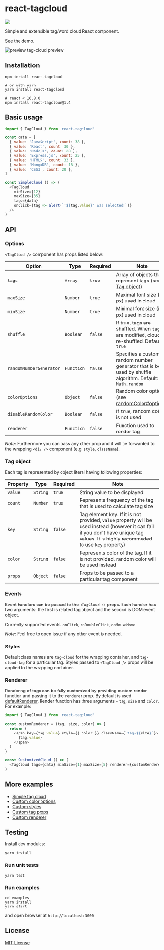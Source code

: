 # react-tagcloud

![](https://github.com/madox2/react-tagcloud/workflows/Tests/badge.svg)

Simple and extensible tag/word cloud React component.

See the [demo](https://madox2.github.io/react-tagcloud/).

![preview tag-cloud preview](./demo-min.png)

## Installation

```
npm install react-tagcloud

# or with yarn
yarn install react-tagcloud

# react < 16.8.0
npm install react-tagcloud@1.4
```

## Basic usage

```javascript
import { TagCloud } from 'react-tagcloud'

const data = [
  { value: 'JavaScript', count: 38 },
  { value: 'React', count: 30 },
  { value: 'Nodejs', count: 28 },
  { value: 'Express.js', count: 25 },
  { value: 'HTML5', count: 33 },
  { value: 'MongoDB', count: 18 },
  { value: 'CSS3', count: 20 },
]

const SimpleCloud () => (
  <TagCloud
    minSize={12}
    maxSize={35}
    tags={data}
    onClick={tag => alert(`'${tag.value}' was selected!`)}
  />
)
```

## API

### Options

`<TagCloud />` component has props listed below:

| Option | Type | Required | Note |
|-----------|----------|--------|---|
|`tags`                 |`Array`   |`true`|Array of objects that represent tags (see [Tag object](#tag-object))|
|`maxSize`              |`Number`  |`true` |Maximal font size (in px) used in cloud|
|`minSize`              |`Number`  |`true` |Minimal font size (in px) used in cloud|
|`shuffle`              |`Boolean` |`false`|If true, tags are shuffled. When `tags` are modified, cloud is re-shuffled. Default: `true`|
|`randomNumberGenerator`|`Function`|`false`|Specifies a custom random number generator that is being used by shuffle algorithm. Default: `Math.random`
|`colorOptions`         |`Object`  |`false`|Random color options (see [randomColor#options](https://github.com/davidmerfield/randomColor#options))|
|`disableRandomColor`   |`Boolean` |`false`|If `true`, random color is not used|
|`renderer`             |`Function`|`false`|Function used to render tag|

*Note:* Furthermore you can pass any other prop and it will be forwarded to the wrapping `<div />` component (e.g. `style`, `className`).

### Tag object

Each tag is represented by object literal having following properties:

| Property | Type | Required | Note |
|----------|------|----------|------|
|`value`|`String`|`true` |String value to be displayed|
|`count`|`Number`|`true` |Represents frequency of the tag that is used to calculate tag size|
|`key`  |`String`|`false`|Tag element key. If it is not provided, `value` property will be used instead (however it can fail if you don't have unique tag values. It is highly recommeded to use `key` property)|
|`color`|`String`|`false`|Represents color of the tag. If it is not provided, random color will be used instead|
|`props`|`Object`|`false`|Props to be passed to a particular tag component|

### Events

Event handlers can be passed to the `<TagCloud />` props.
Each handler has two arguments: the first is related tag object and the second is DOM event object.

Currently supported events: `onClick`, `onDoubleClick`, `onMouseMove`

*Note:* Feel free to open issue if any other event is needed.

### Styles

Default class names are `tag-cloud` for the wrapping container, and `tag-cloud-tag` for a particular tag.
Styles passed to `<TagCloud />` props will be applied to the wrapping container.

### Renderer

Rendering of tags can be fully customized by providing custom render function and passing it to the `renderer` prop.
By default is used [defaultRenderer](https://github.com/madox2/react-tagcloud/blob/master/src/defaultRenderer.js).
Render function has three arguments - `tag`, `size` and `color`.
For example:

```javascript
import { TagCloud } from 'react-tagcloud'

const customRenderer = (tag, size, color) => {
  return (
    <span key={tag.value} style={{ color }} className={`tag-${size}`}>
      {tag.value}
    </span>
  )
}

const CustomizedCloud () => (
  <TagCloud tags={data} minSize={1} maxSize={5} renderer={customRenderer} />
)
```

## More examples

* [Simple tag cloud](https://github.com/madox2/react-tagcloud/blob/master/examples/src/simple-cloud.js)
* [Custom color options](https://github.com/madox2/react-tagcloud/blob/master/examples/src/custom-color-options.js)
* [Custom styles](https://github.com/madox2/react-tagcloud/blob/master/examples/src/custom-styles.js)
* [Custom tag props](https://github.com/madox2/react-tagcloud/blob/master/examples/src/tag-props.js)
* [Custom renderer](https://github.com/madox2/react-tagcloud/blob/master/examples/src/custom-renderer.js)

## Testing

Install dev modules:

```
yarn install
```

### Run unit tests

```
yarn test
```

### Run examples

```
cd examples
yarn install
yarn start
```

and open browser at `http://localhost:3000`

## License

[MIT License](https://github.com/madox2/react-tagcloud/blob/master/LICENSE)
